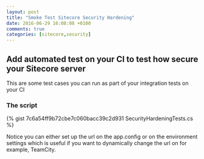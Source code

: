 ```yaml
---
layout: post
title: "Smoke Test Sitecore Security Hardening"
date: 2016-06-29 16:08:08 +0100
comments: true
categories: [sitecore,security]
---
```


## Add automated test on your CI to test how secure your Sitecore server

This are some test cases you can run as part of your integration tests on your CI 

### The script

{% gist 7c6a54ff9b72cbe7c060bacc39c2d931 SecurityHardeningTests.cs %}

Notice you can either set up the url on the app.config or on the environment settings which is useful if you want to dynamically change the url on for example, TeamCity.

